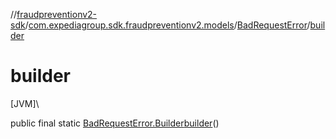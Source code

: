 //[fraudpreventionv2-sdk](../../../index.md)/[com.expediagroup.sdk.fraudpreventionv2.models](../index.md)/[BadRequestError](index.md)/[builder](builder.md)

# builder

[JVM]\

public final static [BadRequestError.Builder](-builder/index.md)[builder](builder.md)()
